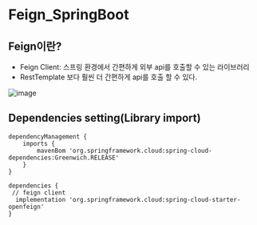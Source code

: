 # Feign_SpringBoot

## Feign이란?
 - Feign Client: 스프링 환경에서 간편하게 외부 api를 호출할 수 있는 라이브러리
 - RestTemplate 보다 훨씬 더 간편하게 api를 호출 할 수 있다.

![image](https://user-images.githubusercontent.com/70326085/195629873-f306f05d-6169-4124-8735-6a4dab3d178b.png)

## Dependencies setting(Library import)
```text
dependencyManagement {
	imports {
		mavenBom 'org.springframework.cloud:spring-cloud-dependencies:Greenwich.RELEASE'
	}
}
  
dependencies {
 // feign client
  implementation 'org.springframework.cloud:spring-cloud-starter-openfeign'
}
```  
